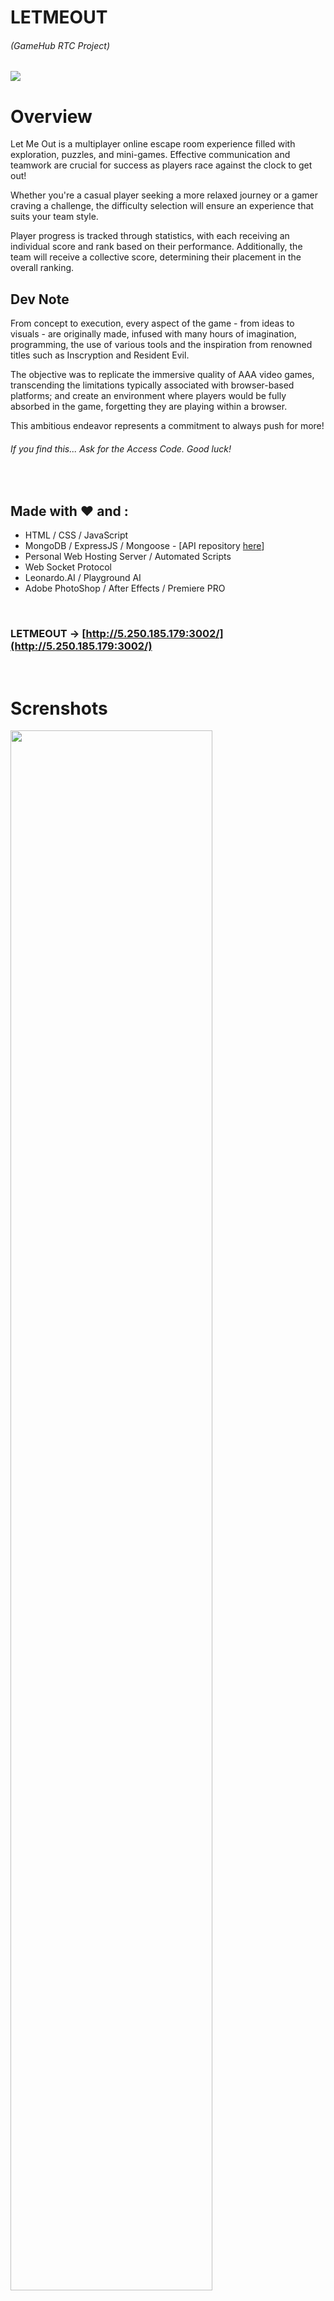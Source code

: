 # LETMEOUT

###### (GameHub RTC Project)

<img src="https://res.cloudinary.com/dkntqu2iu/image/upload/v1712942796/MENU_lgjlez.png">

# Overview

Let Me Out is a multiplayer online escape room experience filled with exploration, puzzles, and mini-games. Effective communication and teamwork are crucial for success as players race against the clock to get out!

Whether you're a casual player seeking a more relaxed journey or a gamer craving a challenge, the difficulty selection will ensure an experience that suits your team style.

Player progress is tracked through statistics, with each receiving an individual score and rank based on their performance. Additionally, the team will receive a collective score, determining their placement in the overall ranking.

## Dev Note

From concept to execution, every aspect of the game - from ideas to visuals - are originally made, infused with many hours of imagination, programming, the use of various tools and the inspiration from renowned titles such as Inscryption and Resident Evil.

The objective was to replicate the immersive quality of AAA video games, transcending the limitations typically associated with browser-based platforms; and create an environment where players would be fully absorbed in the game, forgetting they are playing within a browser.

This ambitious endeavor represents a commitment to always push for more!

###### If you find this... Ask for the Access Code. Good luck!

<br>

## Made with ♥ and :

- HTML / CSS / JavaScript
- MongoDB / ExpressJS / Mongoose - [API repository [here](https://github.com/ManuChaso/letmeout-api)]
- Personal Web Hosting Server / Automated Scripts
- Web Socket Protocol
- Leonardo.AI / Playground AI
- Adobe PhotoShop / After Effects / Premiere PRO

<br>

### LETMEOUT -> [http://5.250.185.179:3002/](http://5.250.185.179:3002/)

<br>

# Screnshots

<img width='80%' src="https://res.cloudinary.com/dkntqu2iu/image/upload/v1712940236/2024-04-12_18h40_50_hhmx2e.png">
<br>
<img width='80%' src="https://res.cloudinary.com/dkntqu2iu/image/upload/v1712940234/2024-04-12_18h42_45_y7gev4.png">
<br>
<img width='80%' src="https://res.cloudinary.com/dkntqu2iu/image/upload/v1712941281/Beta-Test_a2z6tu.png">
<br>
<img width='80%' src="https://res.cloudinary.com/dkntqu2iu/image/upload/v1712939610/2024-03-29_13h14_09_p882w1.png">
<br>
<img width='80%' src="https://res.cloudinary.com/dkntqu2iu/image/upload/v1712939419/OpeningSound_qzlvgj.png">
<br>
<img width='80%' src="https://res.cloudinary.com/dkntqu2iu/image/upload/v1712939408/Premiere_rp981h.png">
<br>
<img width='80%' src="https://res.cloudinary.com/dkntqu2iu/image/upload/v1712939913/PickUps_w2bq7o.png">
<br>
<img width='80%' src="https://res.cloudinary.com/dkntqu2iu/image/upload/v1712939787/Intro_yunurg.png">
<br>
<img width='80%' src="https://res.cloudinary.com/dkntqu2iu/image/upload/v1712939839/BrainStorm_1.0_irv2dd.png">
<br>
